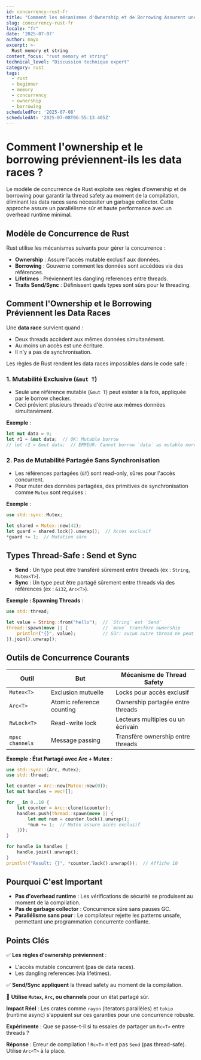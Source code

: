 ```yaml
---
id: concurrency-rust-fr
title: "Comment les mécanismes d'Ownership et de Borrowing Assurent une Concurrence Sûre"
slug: concurrency-rust-fr
locale: "fr"
date: '2025-07-07'
author: mayo
excerpt: >-
  Rust memory et string
content_focus: "rust memory et string"
technical_level: "Discussion technique expert"
category: rust
tags:
  - rust
  - beginner
  - memory
  - concurrency
  - ownership
  - borrowing
scheduledFor: '2025-07-08'
scheduledAt: '2025-07-08T06:55:13.405Z'
---
```


# Comment l'ownership et le borrowing préviennent-ils les data races ?

Le modèle de concurrence de Rust exploite ses règles d'ownership et de borrowing pour garantir la thread safety au moment de la compilation, éliminant les data races sans nécessiter un garbage collector. Cette approche assure un parallélisme sûr et haute performance avec un overhead runtime minimal.

## Modèle de Concurrence de Rust

Rust utilise les mécanismes suivants pour gérer la concurrence :
- **Ownership** : Assure l'accès mutable exclusif aux données.
- **Borrowing** : Gouverne comment les données sont accédées via des références.
- **Lifetimes** : Préviennent les dangling references entre threads.
- **Traits Send/Sync** : Définissent quels types sont sûrs pour le threading.

## Comment l'Ownership et le Borrowing Préviennent les Data Races

Une **data race** survient quand :
- Deux threads accèdent aux mêmes données simultanément.
- Au moins un accès est une écriture.
- Il n'y a pas de synchronisation.

Les règles de Rust rendent les data races impossibles dans le code safe :

### 1. Mutabilité Exclusive (`&mut T`)

- Seule une référence mutable (`&mut T`) peut exister à la fois, appliquée par le borrow checker.
- Ceci prévient plusieurs threads d'écrire aux mêmes données simultanément.

**Exemple** :
```rust
let mut data = 0;
let r1 = &mut data;  // OK: Mutable borrow
// let r2 = &mut data;  // ERREUR: Cannot borrow `data` as mutable more than once
```

### 2. Pas de Mutabilité Partagée Sans Synchronisation

- Les références partagées (`&T`) sont read-only, sûres pour l'accès concurrent.
- Pour muter des données partagées, des primitives de synchronisation comme `Mutex` sont requises :

**Exemple** :
```rust
use std::sync::Mutex;

let shared = Mutex::new(42);
let guard = shared.lock().unwrap();  // Accès exclusif
*guard += 1;  // Mutation sûre
```

## Types Thread-Safe : Send et Sync

- **Send** : Un type peut être transféré sûrement entre threads (ex : `String`, `Mutex<T>`).
- **Sync** : Un type peut être partagé sûrement entre threads via des références (ex : `&i32`, `Arc<T>`).

**Exemple : Spawning Threads** :
```rust
use std::thread;

let value = String::from("hello");  // `String` est `Send`
thread::spawn(move || {             // `move` transfère ownership
    println!("{}", value);          // Sûr: aucun autre thread ne peut accéder `value`
}).join().unwrap();
```

## Outils de Concurrence Courants

| **Outil** | **But** | **Mécanisme de Thread Safety** |
|-----------|---------|--------------------------------|
| `Mutex<T>` | Exclusion mutuelle | Locks pour accès exclusif |
| `Arc<T>` | Atomic reference counting | Ownership partagée entre threads |
| `RwLock<T>` | Read-write lock | Lecteurs multiples ou un écrivain |
| `mpsc channels` | Message passing | Transfère ownership entre threads |

**Exemple : État Partagé avec Arc + Mutex** :
```rust
use std::sync::{Arc, Mutex};
use std::thread;

let counter = Arc::new(Mutex::new(0));
let mut handles = vec![];

for _ in 0..10 {
    let counter = Arc::clone(&counter);
    handles.push(thread::spawn(move || {
        let mut num = counter.lock().unwrap();
        *num += 1;  // Mutex assure accès exclusif
    }));
}

for handle in handles {
    handle.join().unwrap();
}
println!("Result: {}", *counter.lock().unwrap());  // Affiche 10
```

## Pourquoi C'est Important

- **Pas d'overhead runtime** : Les vérifications de sécurité se produisent au moment de la compilation.
- **Pas de garbage collector** : Concurrence sûre sans pauses GC.
- **Parallélisme sans peur** : Le compilateur rejette les patterns unsafe, permettant une programmation concurrente confiante.

## Points Clés

✅ **Les règles d'ownership préviennent** :
- L'accès mutable concurrent (pas de data races).
- Les dangling references (via lifetimes).

✅ **Send/Sync appliquent** la thread safety au moment de la compilation.

🚀 **Utilise `Mutex`, `Arc`, ou channels** pour un état partagé sûr.

**Impact Réel** : Les crates comme `rayon` (iterators parallèles) et `tokio` (runtime async) s'appuient sur ces garanties pour une concurrence robuste.

**Expérimente** : Que se passe-t-il si tu essaies de partager un `Rc<T>` entre threads ?

**Réponse** : Erreur de compilation ! `Rc<T>` n'est pas `Send` (pas thread-safe). Utilise `Arc<T>` à la place.
